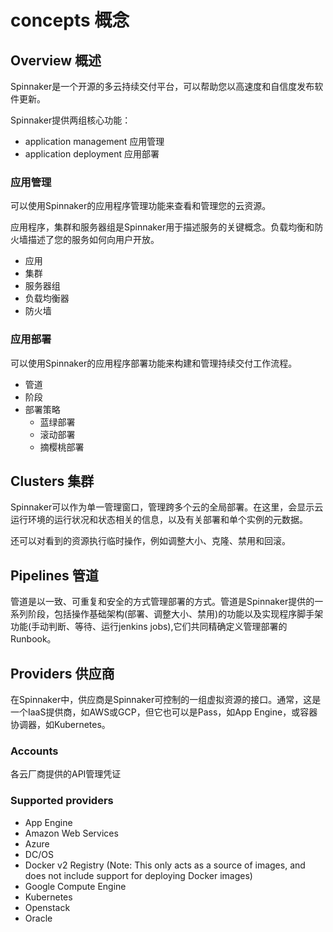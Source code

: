 # concepts 概念
## Overview 概述
  Spinnaker是一个开源的多云持续交付平台，可以帮助您以高速度和自信度发布软件更新。

Spinnaker提供两组核心功能：
- application management 应用管理
- application deployment 应用部署

### 应用管理
可以使用Spinnaker的应用程序管理功能来查看和管理您的云资源。

应用程序，集群和服务器组是Spinnaker用于描述服务的关键概念。负载均衡和防火墙描述了您的服务如何向用户开放。
- 应用
- 集群
- 服务器组
- 负载均衡器
- 防火墙

### 应用部署
可以使用Spinnaker的应用程序部署功能来构建和管理持续交付工作流程。
- 管道
- 阶段
- 部署策略
  - 蓝绿部署
  - 滚动部署
  - 摘樱桃部署
## Clusters 集群
Spinnaker可以作为单一管理窗口，管理跨多个云的全局部署。在这里，会显示云运行环境的运行状况和状态相关的信息，以及有关部署和单个实例的元数据。

还可以对看到的资源执行临时操作，例如调整大小、克隆、禁用和回滚。


## Pipelines 管道
管道是以一致、可重复和安全的方式管理部署的方式。管道是Spinnaker提供的一系列阶段，包括操作基础架构(部署、调整大小、禁用)的功能以及实现程序脚手架功能(手动判断、等待、运行jenkins jobs),它们共同精确定义管理部署的Runbook。


## Providers 供应商
在Spinnaker中，供应商是Spinnaker可控制的一组虚拟资源的接口。通常，这是一个IaaS提供商，如AWS或GCP，但它也可以是Pass，如App Engine，或容器协调器，如Kubernetes。

### Accounts
各云厂商提供的API管理凭证

### Supported providers
- App Engine
- Amazon Web Services
- Azure
- DC/OS
- Docker v2 Registry (Note: This only acts as a source of images, and does not include support for deploying Docker images)
- Google Compute Engine
- Kubernetes
- Openstack
- Oracle
